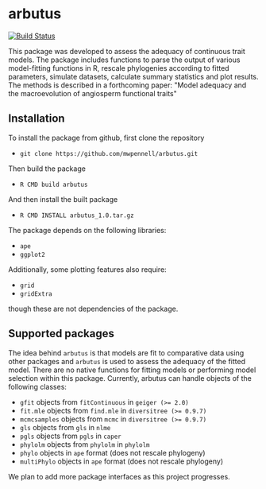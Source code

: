 arbutus
=======

[![Build Status](https://travis-ci.org/mwpennell/arbutus.png?branch=master)](https://travis-ci.org/mwpennell/arbutus)

This package was developed to assess the adequacy of continuous trait models. The package includes functions to parse the output of various model-fitting functions in R, rescale phylogenies according to fitted parameters, simulate datasets, calculate summary statistics and plot results. The methods is described in a forthcoming paper: "Model adequacy and the macroevolution of angiosperm functional traits"

## Installation

To install the package from github, first clone the repository

* `git clone https://github.com/mwpennell/arbutus.git`

Then build the package

* `R CMD build arbutus`

And then install the built package

* `R CMD INSTALL arbutus_1.0.tar.gz`

The package depends on the following libraries:

* `ape`
* `ggplot2`

Additionally, some plotting features also require:

* `grid`
* `gridExtra`

though these are not dependencies of the package.


## Supported packages

The idea behind `arbutus` is that models are fit to comparative data using other packages and `arbutus` is used to assess the adequacy of the fitted model. There are no native functions for fitting models or performing model selection within this package. Currently, arbutus can handle objects of the following classes:

* `gfit` objects from `fitContinuous` in `geiger (>= 2.0)`
* `fit.mle` objects from `find.mle` in `diversitree (>= 0.9.7)`
* `mcmcsamples` objects from `mcmc` in `diversitree (>= 0.9.7)`
* `gls` objects from `gls` in `nlme`
* `pgls` objects from `pgls` in `caper`
* `phylolm` objects from `phylolm` in `phylolm`
* `phylo` objects in `ape` format (does not rescale phylogeny)
* `multiPhylo` objects in `ape` format (does not rescale phylogeny)

We plan to add more package interfaces as this project progresses.

